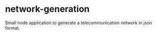network-generation
==================

Small node application to generate a telecommunication network in json format.
